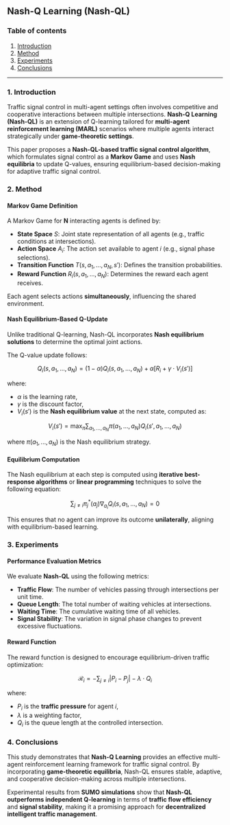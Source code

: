 ## Nash-Q Learning (Nash-QL)

### Table of contents

1. [Introduction](#1-introduction)
2. [Method](#2-method)
3. [Experiments](#3-experiments)
4. [Conclusions](#4-conclusions)

---

### 1. **Introduction**

Traffic signal control in multi-agent settings often involves competitive and cooperative interactions between multiple intersections. **Nash-Q Learning (Nash-QL)** is an extension of Q-learning tailored for **multi-agent reinforcement learning (MARL)** scenarios where multiple agents interact strategically under **game-theoretic settings**.

This paper proposes a **Nash-QL-based traffic signal control algorithm**, which formulates signal control as a **Markov Game** and uses **Nash equilibria** to update Q-values, ensuring equilibrium-based decision-making for adaptive traffic signal control.

### 2. **Method**

#### **Markov Game Definition**
A Markov Game for **N** interacting agents is defined by:
- **State Space** $S$: Joint state representation of all agents (e.g., traffic conditions at intersections).
- **Action Space** $A_i$: The action set available to agent $i$ (e.g., signal phase selections).
- **Transition Function** $T(s, a_1, ..., a_N, s')$: Defines the transition probabilities.
- **Reward Function** $R_i(s, a_1, ..., a_N)$: Determines the reward each agent receives.

Each agent selects actions **simultaneously**, influencing the shared environment.

#### **Nash Equilibrium-Based Q-Update**
Unlike traditional Q-learning, Nash-QL incorporates **Nash equilibrium solutions** to determine the optimal joint actions.

The Q-value update follows:

$$ Q_i(s, a_1, ..., a_N) = (1 - \alpha) Q_i(s, a_1, ..., a_N) + \alpha \left[ R_i + \gamma \cdot V_i(s') \right] $$

where:
- $\alpha$ is the learning rate,
- $\gamma$ is the discount factor,
- $V_i(s')$ is the **Nash equilibrium value** at the next state, computed as:

$$ V_i(s') = \max_{\pi} \sum_{a_1, ..., a_N} \pi(a_1, ..., a_N) Q_i(s', a_1, ..., a_N) $$

where $\pi(a_1, ..., a_N)$ is the Nash equilibrium strategy.

#### **Equilibrium Computation**
The Nash equilibrium at each step is computed using **iterative best-response algorithms** or **linear programming** techniques to solve the following equation:

$$ \sum_{j \neq i} \pi_j^*(a_j) \nabla_{a_i} Q_i(s, a_1, ..., a_N) = 0 $$

This ensures that no agent can improve its outcome **unilaterally**, aligning with equilibrium-based learning.

### 3. **Experiments**

#### Performance Evaluation Metrics
We evaluate **Nash-QL** using the following metrics:
- **Traffic Flow**: The number of vehicles passing through intersections per unit time.
- **Queue Length**: The total number of waiting vehicles at intersections.
- **Waiting Time**: The cumulative waiting time of all vehicles.
- **Signal Stability**: The variation in signal phase changes to prevent excessive fluctuations.

#### Reward Function
The reward function is designed to encourage equilibrium-driven traffic optimization:

$$ \mathcal{R}_i = - \sum_{j \neq i} \left| P_i - P_j \right| - \lambda \cdot Q_i $$

where:
- $P_i$ is the **traffic pressure** for agent $i$,
- $\lambda$ is a weighting factor,
- $Q_i$ is the queue length at the controlled intersection.

### 4. **Conclusions**

This study demonstrates that **Nash-Q Learning** provides an effective multi-agent reinforcement learning framework for traffic signal control. By incorporating **game-theoretic equilibria**, Nash-QL ensures stable, adaptive, and cooperative decision-making across multiple intersections.

Experimental results from **SUMO simulations** show that **Nash-QL outperforms independent Q-learning** in terms of **traffic flow efficiency** and **signal stability**, making it a promising approach for **decentralized intelligent traffic management**.
